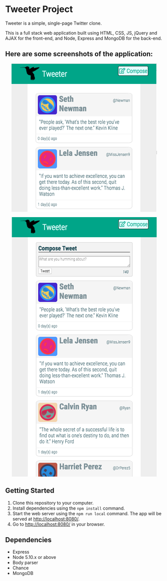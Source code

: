 # Tweeter Project

Tweeter is a simple, single-page Twitter clone.

This is a full stack web application built using HTML, CSS, JS, jQuery and AJAX for the front-end, and Node, Express and MongoDB for the back-end.

## Here are some screenshots of the application:

<p align="center">
  <img src="https://github.com/louiephilip22/tweeter/blob/master/docs/compose%20hidden.png" alt="Sublime's custom image"/>
</p>


<p align="center">
  <img src="https://github.com/louiephilip22/tweeter/blob/master/docs/compose.png" alt="Sublime's custom image"/>
</p>

## Getting Started

1. Clone this repository to your computer.
2. Install dependencies using the `npm install` command.
3. Start the web server using the `npm run local` command. The app will be served at <http://localhost:8080/>.
4. Go to <http://localhost:8080/> in your browser.

## Dependencies

- Express
- Node 5.10.x or above
- Body parser
- Chance
- MongoDB
